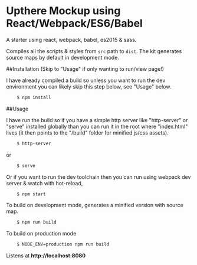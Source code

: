 # Upthere Mockup using React/Webpack/ES6/Babel

A starter using react, webpack, babel, es2015 & sass.

Compiles all the scripts & styles from `src` path to `dist`. The kit generates source maps by default in development mode.

##Installation (Skip to "Usage" if only wanting to run/view page!)

I have already compiled a build so unless you want to run the dev environment you can likely skip this step below, see "Usage" below.

```bash
    $ npm install
```

##Usage

I have run the build so if you have a simple http server like "http-server" or "serve" installed globally than you can run it in the root where "index.html" lives (it then points to the "/build" folder for minified js/css assets).

```bash
    $ http-server
```
or
```bash
    $ serve
```

Or if you want to run the dev toolchain then you can run using webpack dev server & watch with hot-reload,

```bash
    $ npm start
```

To build on development mode, generates a minified version with source map.

```bash
    $ npm run build
```

To build on production mode

```bash
    $ NODE_ENV=production npm run build
```

Listens at **http://localhost:8080**
